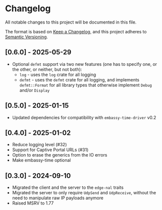 # Changelog

All notable changes to this project will be documented in this file.

The format is based on [Keep a Changelog](https://keepachangelog.com/en/1.0.0/),
and this project adheres to [Semantic Versioning](https://semver.org/spec/v2.0.0.html).

## [0.6.0] - 2025-05-29
* Optional `defmt` support via two new features (one has to specify one, or the other, or neither, but not both):
  * `log` - uses the `log` crate for all logging
  * `defmt` - uses the `defmt` crate for all logging, and implements `defmt::Format` for all library types that otherwise implement `Debug` and/or `Display`

## [0.5.0] - 2025-01-15
* Updated dependencies for compatibility with `embassy-time-driver` v0.2

## [0.4.0] - 2025-01-02
* Reduce logging level (#32)
* Support for Captive Portal URLs (#31)
* Option to erase the generics from the IO errors
* Make embassy-time optional

## [0.3.0] - 2024-09-10
* Migrated the client and the server to the `edge-nal` traits
* Migrated the server to only require `UdpSend` and `UdpReceive`, without the need to manipulate raw IP payloads anymore
* Raised MSRV to 1.77

